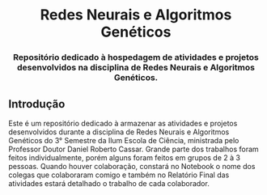 <h1 align='center'> Redes Neurais e Algoritmos Genéticos </h1>

<h3 align='center'>Repositório dedicado à hospedagem de atividades e projetos desenvolvidos na disciplina de Redes Neurais e Algoritmos Genéticos.</h4>

## Introdução

Este é um repositório dedicado à armazenar as atividades e projetos desenvolvidos durante a disciplina de Redes Neurais e Algoritmos Genéticos do 3° Semestre da Ilum Escola de Ciência, ministrada pelo Professor Doutor Daniel Roberto Cassar. Grande parte dos trabalhos foram feitos individualmente, porém alguns foram feitos em grupos de 2 à 3 pessoas. Quando houver colaboração, constará no Notebook o nome dos colegas que colaboraram comigo e também no Relatório Final das atividades estará detalhado o trabalho de cada colaborador. 
